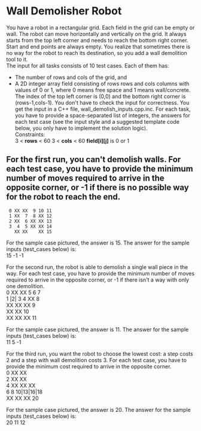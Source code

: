 # Wall Demolisher Robot  
  
You have a robot in a rectangular grid. Each field in the grid can be empty or wall. The robot can move horizontally and vertically on the grid. It always starts from the top left corner and needs to reach the bottom right corner. Start and end points are always empty. You realize that sometimes there is no way for the robot to reach its destination, so you add a wall demolition tool to it.  
The input for all tasks consists of 10 test cases. Each of them has:  
- The number of rows and cols of the grid, and  
- A 2D integer array field consisting of rows rows and cols columns with values of 0 or 1, where 0 means free space and 1 means wall/concrete.  
The index of the top left corner is (0,0) and the bottom right corner is (rows-1,cols-1). You don't have to check the input for correctness. You get the input in a C++ file, wall_demolish_inputs.cpp.inc. For each task, you have to provide a space-separated list of integers, the answers for each test case (see the input style and a suggested template code below, you only have to implement the solution logic).  
Constraints:  
	3 < **rows** < 60
	3 < **cols** < 60
	**field[i][j]** is 0 or 1 
  
## For the first run, you can't demolish walls. For each test case, you have to provide the minimum number of moves required to arrive in the opposite corner, or -1 if there is no possible way for the robot to reach the end.  
	 0 XX XX  9 10 11  
	 1 XX  7  8 XX 12  
	 2 XX  6 XX XX 13  
	 3  4  5 XX XX 14  
	   XX XX    XX 15  
  
For the sample case pictured, the answer is 15. The answer for the sample inputs (test_cases below) is:  
	15 -1 -1  
  
For the second run, the robot is able to demolish a single wall piece in the way. For each test case, you have to provide the minimum number of moves required to arrive in the opposite corner, or -1 if there isn't a way with only one demolition.  
	 0 XX XX  5  6  7  
	 1 |2| 3  4 XX  8  
	   XX    XX XX  9  
	         XX XX 10  
	   XX XX    XX 11  
  
For the sample case pictured, the answer is 11. The answer for the sample inputs (test_cases below) is:  
	11 5 -1  
  
For the third run, you want the robot to choose the lowest cost: a step costs 2 and a step with wall demolition costs 3. For each test case, you have to provide the minimum cost required to arrive in the opposite corner.  
	 0 XX XX  
	 2 XX       XX  
	 4 XX    XX XX  
	 6  8 10|13|16|18  
	   XX XX    XX 20  
  
For the sample case pictured, the answer is 20. The answer for the sample inputs (test_cases below) is:  
	20 11 12  
